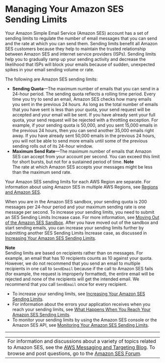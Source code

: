 # Managing Your Amazon SES Sending Limits<a name="manage-sending-limits"></a>

Your Amazon Simple Email Service \(Amazon SES\) account has a set of sending limits to regulate the number of email messages that you can send and the rate at which you can send them\. Sending limits benefit all Amazon SES customers because they help to maintain the trusted relationship between Amazon SES and internet service providers \(ISPs\)\. Sending limits help you to gradually ramp up your sending activity and decrease the likelihood that ISPs will block your emails because of sudden, unexpected spikes in your email sending volume or rate\.

The following are Amazon SES sending limits:
+ **Sending Quota**—The maximum number of emails that you can send in a 24\-hour period\. The sending quota reflects a rolling time period\. Every time you try to send an email, Amazon SES checks how many emails you sent in the previous 24 hours\. As long as the total number of emails that you have sent is less than your quota, your send request will be accepted and your email will be sent\. If you have already sent your full quota, your send request will be rejected with a throttling exception\. For example, if your sending quota is 50,000, and you sent 15,000 emails in the previous 24 hours, then you can send another 35,000 emails right away\. If you have already sent 50,000 emails in the previous 24 hours, you will not be able to send more emails until some of the previous sending rolls out of its 24\-hour window\.
+ **Maximum Send Rate**—The maximum number of emails that Amazon SES can accept from your account per second\. You can exceed this limit for short bursts, but not for a sustained period of time\.
**Note**  
The rate at which Amazon SES accepts your messages might be less than the maximum send rate\.

Your Amazon SES sending limits for each AWS Region are separate\. For information about using Amazon SES in multiple AWS Regions, see [Regions and Amazon SES](regions.md)\.

When you are in the Amazon SES sandbox, your sending quota is 200 messages per 24\-hour period and your maximum sending rate is one message per second\. To increase your sending limits, you need to submit an SES Sending Limits Increase case\. For more information, see [Moving Out of the Amazon SES Sandbox](request-production-access.md)\. After you have moved out of the sandbox and start sending emails, you can increase your sending limits further by submitting another SES Sending Limits Increase case, as discussed in [Increasing Your Amazon SES Sending Limits](increase-sending-limits.md)\.

**Note**  
Sending limits are based on recipients rather than on messages\. For example, an email that has 10 recipients counts as 10 against your quota\. However, we do not recommend that you send an email to multiple recipients in one call to `SendEmail` because if the call to Amazon SES fails \(for example, the request is improperly formatted\), the entire email will be rejected and none of the recipients will get the intended email\. We recommend that you call `SendEmail` once for every recipient\.
+ To increase your sending limits, see [Increasing Your Amazon SES Sending Limits](increase-sending-limits.md)\. 
+ For information about the errors your application receives when you reach your sending limits, see [What Happens When You Reach Your Amazon SES Sending Limits](reach-sending-limits.md)\.
+ To monitor your sending limits by using the Amazon SES console or the Amazon SES API, see [Monitoring Your Amazon SES Sending Limits](monitor-sending-limits.md)\.


****  

|  | 
| --- |
| For information and discussions about a variety of topics related to Amazon SES, see the [AWS Messaging and Targeting Blog](https://aws.amazon.com//blogs/messaging-and-targeting/)\. To browse and post questions, go to the [Amazon SES Forum](https://forums.aws.amazon.com/forum.jspa?forumID=90)\. | 